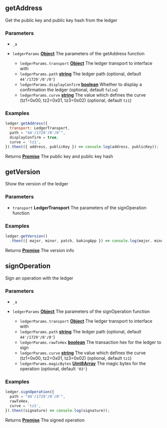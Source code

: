 <!-- Generated by documentation.js. Update this documentation by updating the source code. -->

## getAddress

Get the public key and public key hash from the ledger

### Parameters

*   `_a`  
*   `ledgerParams` **[Object][1]** The parameters of the getAddress function

    *   `ledgerParams.transport` **[Object][1]** The ledger transport to interface with
    *   `ledgerParams.path` **[string][2]** The ledger path (optional, default `44'/1729'/0'/0'`)
    *   `ledgerParams.displayConfirm` **[boolean][3]** Whether to display a confirmation the ledger (optional, default `false`)
    *   `ledgerParams.curve` **[string][2]** The value which defines the curve (tz1=0x00, tz2=0x01, tz3=0x02) (optional, default `tz1`)

### Examples

```javascript
ledger.getAddress({
  transport: LedgerTransport,
  path = "44'/1729'/0'/0'",
  displayConfirm = true,
  curve = 'tz1',
}).then(({ address, publicKey }) => console.log(address, publicKey));
```

Returns **[Promise][4]** The public key and public key hash

## getVersion

Show the version of the ledger

### Parameters

*   `transport` **LedgerTransport** The parameters of the signOperation function

### Examples

```javascript
ledger.getVersion()
  .then(({ major, minor, patch, bakingApp }) => console.log(major, minor, patch, bakingApp));
```

Returns **[Promise][4]** The version info

## signOperation

Sign an operation with the ledger

### Parameters

*   `_a`  
*   `ledgerParams` **[Object][1]** The parameters of the signOperation function

    *   `ledgerParams.transport` **[Object][1]** The ledger transport to interface with
    *   `ledgerParams.path` **[string][2]** The ledger path (optional, default `44'/1729'/0'/0'`)
    *   `ledgerParams.rawTxHex` **[boolean][3]** The transaction hex for the ledger to sign
    *   `ledgerParams.curve` **[string][2]** The value which defines the curve (tz1=0x00, tz2=0x01, tz3=0x02) (optional, default `tz1`)
    *   `ledgerParams.magicBytes` **[Uint8Array][5]** The magic bytes for the operation (optional, default `'03'`)

### Examples

```javascript
ledger.signOperation({
  path = "44'/1729'/0'/0'",
  rawTxHex,
  curve = 'tz1',
}).then((signature) => console.log(signature));
```

Returns **[Promise][4]** The signed operation

[1]: https://developer.mozilla.org/docs/Web/JavaScript/Reference/Global_Objects/Object

[2]: https://developer.mozilla.org/docs/Web/JavaScript/Reference/Global_Objects/String

[3]: https://developer.mozilla.org/docs/Web/JavaScript/Reference/Global_Objects/Boolean

[4]: https://developer.mozilla.org/docs/Web/JavaScript/Reference/Global_Objects/Promise

[5]: https://developer.mozilla.org/docs/Web/JavaScript/Reference/Global_Objects/Uint8Array
